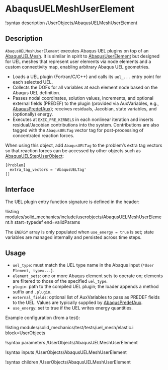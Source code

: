 # AbaqusUELMeshUserElement

!syntax description /UserObjects/AbaqusUELMeshUserElement

## Description

`AbaqusUELMeshUserElement` executes Abaqus UEL plugins on top of an
[AbaqusUELMesh](AbaqusUELMesh.md). It is similar in spirit to
[AbaqusUserElement](AbaqusUserElement.md) but designed for UEL meshes that represent user elements
via node elements and a custom connectivity map, enabling arbitrary Abaqus UEL geometries.

- Loads a UEL plugin (Fortran/C/C++) and calls its `uel_...` entry point for each selected UEL.
- Collects the DOFs for all variables at each element node based on the Abaqus UEL definition.
- Passes nodal coordinates, solution values, increments, and optional external fields (PREDEF) to
  the plugin (provided via AuxVariables, e.g., [AbaqusPredefAux](auxkernels/AbaqusPredefAux.md));
  receives residuals, Jacobian, state variables, and (optionally) energy.
- Executes at `EXEC_PRE_KERNELS` in each nonlinear iteration and inserts residual/Jacobian
  contributions into the system. Contributions are also tagged with the `AbaqusUELTag` vector tag
  for post-processing of concentrated reaction forces.

When using this object, add `AbaqusUELTag` to the problem’s extra tag vectors so that reaction
forces can be accessed by other objects such as
[AbaqusUELStepUserObject](AbaqusUELStepUserObject.md):

```
[Problem]
  extra_tag_vectors = 'AbaqusUELTag'
[]
```

## Interface

The UEL plugin entry function signature is defined in the header:

!listing modules/solid_mechanics/include/userobjects/AbaqusUELMeshUserElement.h start=typedef end=validParams

The `ENERGY` array is only populated when `use_energy = true` is set; state variables are managed
internally and persisted across time steps.

## Usage

- `uel_type`: must match the UEL type name in the Abaqus input (`*User Element, type=...`).
- `element_sets`: one or more Abaqus element sets to operate on; elements are filtered to those of
  the specified `uel_type`.
- `plugin`: path to the compiled UEL plugin; the loader appends a method suffix and `.plugin`.
- `external_fields`: optional list of AuxVariables to pass as PREDEF fields to the UEL. Values are
  typically supplied by [AbaqusPredefAux](auxkernels/AbaqusPredefAux.md).
- `use_energy`: set to true if the UEL writes energy quantities.

Example configuration (from a test):

!listing modules/solid_mechanics/test/tests/uel_mesh/elastic.i block=UserObjects

!syntax parameters /UserObjects/AbaqusUELMeshUserElement

!syntax inputs /UserObjects/AbaqusUELMeshUserElement

!syntax children /UserObjects/AbaqusUELMeshUserElement
